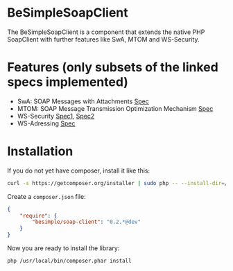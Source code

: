 # BeSimpleSoapClient

The BeSimpleSoapClient is a component that extends the native PHP SoapClient with further features like SwA, MTOM and WS-Security.

# Features (only subsets of the linked specs implemented)

* SwA: SOAP Messages with Attachments [Spec](http://www.w3.org/TR/SOAP-attachments)
* MTOM: SOAP Message Transmission Optimization Mechanism [Spec](http://www.w3.org/TR/soap12-mtom/)
* WS-Security [Spec1](http://docs.oasis-open.org/wss/2004/01/oasis-200401-wss-soap-message-security-1.0.pdf), [Spec2](http://docs.oasis-open.org/wss/2004/01/oasis-200401-wss-username-token-profile-1.0.pdf)
* WS-Adressing [Spec](http://www.w3.org/2002/ws/addr/)

# Installation

If you do not yet have composer, install it like this:

```sh
curl -s https://getcomposer.org/installer | sudo php -- --install-dir=/usr/local/bin
```

Create a `composer.json` file:

```json
{
    "require": {
        "besimple/soap-client": "0.2.*@dev"
    }
}
```

Now you are ready to install the library:

```sh
php /usr/local/bin/composer.phar install
```
